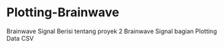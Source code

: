 # Plotting-Brainwave
Brainwave Signal
Berisi tentang proyek 2 Brainwave Signal bagian Plotting Data CSV
